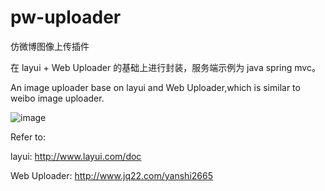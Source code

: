 # pw-uploader

仿微博图像上传插件

在 layui + Web Uploader 的基础上进行封装，服务端示例为 java spring mvc。

An image uploader base on layui and Web Uploader,which is similar to weibo image uploader.



![image](https://github.com/littlepoem/pw-uploader/blob/master/demo.gif)

Refer to:

layui: http://www.layui.com/doc

Web Uploader: http://www.jq22.com/yanshi2665
